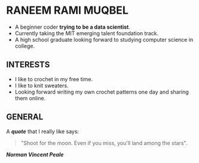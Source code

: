 # RANEEM RAMI MUQBEL

* A beginner coder **trying to be a data scientist**.
* Currently taking the MIT emerging talent foundation track.
* A high school graduate looking forward to studying computer science in college.

## INTERESTS

* I like to crochet in my free time.
* I like to knit sweaters.
* Looking forward writing my own crochet patterns one day and sharing them online.

## GENERAL

 A **_quote_** that I really like says:
> "Shoot for the moon. Even if you miss, you'll land among the stars".

**_Norman Vincent Peale_**
